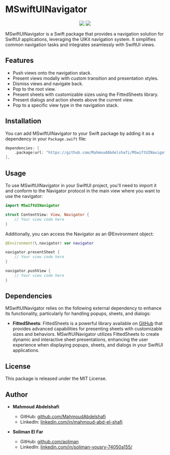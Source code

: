 

# MSwiftUINavigator

<p align="center">
<a href="https://swift.org/package-manager/"><img src="https://img.shields.io/badge/SPM-supported-DE5C43.svg?style=flat"></a>
<a href="https://raw.githubusercontent.com/onevcat/Kingfisher/master/LICENSE"><img src="https://img.shields.io/badge/license-MIT-black"></a>
</p>


MSwiftUINavigator is a Swift package that provides a navigation solution for SwiftUI applications, leveraging the UIKit navigation system. It simplifies common navigation tasks and integrates seamlessly with SwiftUI views.

## Features

- Push views onto the navigation stack.
- Present views modally with custom transition and presentation styles.
- Dismiss views and navigate back.
- Pop to the root view.
- Present sheets with customizable sizes using the FittedSheets library.
- Present dialogs and action sheets above the current view.
- Pop to a specific view type in the navigation stack.

## Installation

You can add MSwiftUINavigator to your Swift package by adding it as a dependency in your `Package.swift` file:

```swift
dependencies: [
    .package(url: "https://github.com/MahmoudAbdelshafi/MSwiftUINavigator.git", .branch("main"))
],
```

## Usage

To use MSwiftUINavigator in your SwiftUI project, you'll need to import it and conform to the Navigator protocol in the main view where you want to use the navigator:

```swift
import MSwiftUINavigator

struct ContentView: View, Navigator {
    // Your view code here
}
```
Additionally, you can access the Navigator as an @Environment object:

```swift
@Environment(\.navigator) var navigator

navigator.presentSheet {
    // Your view code here
}

navigator.pushView {
    // Your view code here
}

```

## Dependencies

MSwiftUINavigator relies on the following external dependency to enhance its functionality, particularly for handling popups, sheets, and dialogs:

- **FittedSheets**: FittedSheets is a powerful library available on [GitHub](https://github.com/gordontucker/FittedSheets) that provides advanced capabilities for presenting sheets with customizable sizes and behaviors. MSwiftUINavigator utilizes FittedSheets to create dynamic and interactive sheet presentations, enhancing the user experience when displaying popups, sheets, and dialogs in your SwiftUI applications.

## License

This package is released under the MIT License.

## Author

- **Mahmoud Abdelshafi**
  - GitHub: [github.com/MahmoudAbdelshafi](https://github.com/MahmoudAbdelshafi)
  - LinkedIn: [linkedin.com/in/mahmoud-abd-el-shafi](https://www.linkedin.com/in/mahmoud-abd-el-shafi/)


- **Soliman El Far**
  - GitHub: [github.com/aoliman](https://github.com/aoliman)
  - LinkedIn: [linkedin.com/in/soliman-yousry-74050a155/](https://www.linkedin.com/in/soliman-yousry-74050a155/)
